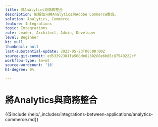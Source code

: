 ```yaml
---
title: 將Analytics與商務整合
description: 瞭解如何將Analytics與Adobe Commerce整合。
solution: Analytics, Commerce
feature: Integrations
topic: Integrations
role: Leader, Architect, Admin, Developer
level: Beginner
kt: null
thumbnail: null
last-substantial-update: 2023-05-23T00:00:00Z
source-git-commit: ed53392381fa568de8230288e6b85c87540222cf
workflow-type: tm+mt
source-wordcount: '16'
ht-degree: 0%

---
```



# 將Analytics與商務整合

{{$include /help/_includes/integrations-between-applications/analytics-commerce.md}}
